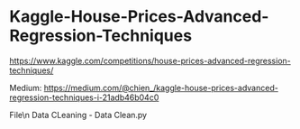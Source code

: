 # Kaggle-House-Prices-Advanced-Regression-Techniques
https://www.kaggle.com/competitions/house-prices-advanced-regression-techniques/

Medium: https://medium.com/@chien_/kaggle-house-prices-advanced-regression-techniques-i-21adb46b04c0

File\n
Data CLeaning - Data Clean.py
